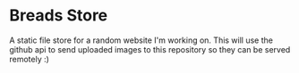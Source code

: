 # Breads Store

A static file store for a random website I'm working on.
This will use the github api to send uploaded images to this repository so they can be served remotely :)
